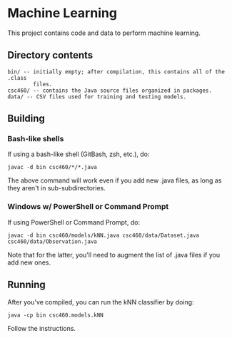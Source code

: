 # Machine Learning

This project contains code and data to perform machine learning.

## Directory contents

    bin/ -- initially empty; after compilation, this contains all of the .class
            files.
    csc460/ -- contains the Java source files organized in packages.
    data/ -- CSV files used for training and testing models.

## Building

### Bash-like shells
If using a bash-like shell (GitBash, zsh, etc.), do:

```
javac -d bin csc460/*/*.java
```

The above command will work even if you add new .java files, as long as they
aren't in sub-subdirectories.

### Windows w/ PowerShell or Command Prompt
If using PowerShell or Command Prompt, do:

```
javac -d bin csc460/models/kNN.java csc460/data/Dataset.java csc460/data/Observation.java
```

Note that for the latter, you'll need to augment the list of .java files if you
add new ones.

## Running
After you've compiled, you can run the kNN classifier by doing:

```
java -cp bin csc460.models.kNN
```

Follow the instructions.